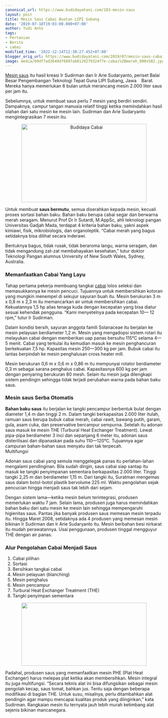 ```yaml
---
canonical_url: https://www.budidayatani.com/183-mesin-saus
layout: post
title: Mesin Saus Cabai Buatan LIPI Subang
date: '2019-07-18T19:03:00.000+07:00'
author: Yudi Anto
tags:
- Pertanian
- Berita
- cabai
modified_time: '2022-12-14T12:30:27.452+07:00'
blogger_orig_url: https://www.budidayatani.com/2019/07/mesin-saus-cabai-buatan-lipi-subang.html
image: media/09df7ad3649df6897ab8129279324f7e-cabai%2Bmerah_800x502.jpg
---
```

<p><a href="https://www.budidayatani.com/2019/07/mesin-giling-dan-pengering-cabai-untuk.html">Mesin saus</a> itu hasil kreasi Ir Sudirman dan Ir Arie Sudaryanto, periset Balai Besar Pengembangan Teknologi Tepat Guna LIPI Subang, Jawa    Barat. Mereka hanya memerlukan 6 bulan untuk merancang mesin 2.000 liter saus per jam itu.</p><p>Sebelumnya, untuk membuat saus perlu 7 mesin yang berdiri sendiri. Dampaknya, campur tangan manusia relatif tinggi ketika memindahkan hasil olahan dari satu mesin ke mesin lain. Sudirman dan Arie Sudaryanto mengintegrasikan 7 mesin itu.</p><div style="clear: both; text-align: center;"><a style="margin-left: 1em; margin-right: 1em;" href="https://i2.wp.com/1.bp.blogspot.com/-tfnGtth5OeY/XTBfXL3rRNI/AAAAAAAADCk/x9RRc6JON6EVH9utlviM0a1ifW5ge_MSACLcBGAs/s1600/cabai%2Bmerah_800x502.jpg?ssl=1"><img loading="lazy" title="Budidaya Cabai" src="https://i1.wp.com/1.bp.blogspot.com/-tfnGtth5OeY/XTBfXL3rRNI/AAAAAAAADCk/x9RRc6JON6EVH9utlviM0a1ifW5ge_MSACLcBGAs/s400/cabai%2Bmerah_800x502.jpg?resize=400%2C250&amp;ssl=1" alt="Budidaya Cabai" width="400" height="250" border="0" data-original-height="502" data-original-width="800" data-recalc-dims="1" /></a></div><p>Untuk membuat <b>saus bermutu</b>, semua diserahkan kepada mesin, kecuali proses sortasi bahan baku. Bahan baku berupa cabai segar dan berwarna merah seragam. Menurut Prof Dr Ir Sutardi, M.AppSc, ahli teknologi pangan Universitas Gadjah Mada, terdapat 4 kriteria bahan baku, yakni aspek kimiawi, fisik, mikrobiologis, dan organoleptik. “Cabai merah yang bagus setidaknya bisa dilihat secara inderawi.</p><p>Bentuknya bagus, tidak rusak, tidak beraroma langu, warna seragam, dan tidak mengandung zat-zat membahayakan kesehatan,” tutur doktor Teknologi Pangan alumnus University of New South Wales, Sydney, Australia.</p><h3>Memanfaatkan Cabai Yang Layu</h3><p>Tahap pertama pekerja membuang tangkai <a href="https://www.budidayatani.com/search/label/cabai">cabai</a> lolos seleksi dan memasukkannya ke mesin pencuci. Tujuannya untuk membersihkan kotoran yang mungkin menempel di sekujur sayuran buah itu. Mesin berukuran 3 m x 0,8 m x 2,3 m itu memancarkan air untuk membersihkan cabai. Kekuatannya 1,5 hp alias tenaga kuda dengan kecepatan yang bisa diatur sesuai kehendak pengguna. “Kami menyetelnya pada kecepatan 10— 12 rpm,” tutur Ir Sudirman.</p><p>Dalam kondisi bersih, sayuran anggota famili Solanaceae itu berjalan ke mesin pelayuan berdiameter 1,2 m. Mesin yang mengadopsi sistem rotari itu melayukan cabai dengan memberikan uap panas bersuhu 115°C selama 4—5 menit. Cabai yang terkulai itu kemudian masuk ke mesin penghancuran berkekuatan 7,5 hp. Kapasitas mesin 250—300 kg per jam. Bubuk cabai itu lantas berpindah ke mesin penghalusan cross heater mill.</p><p>Mesin berukuran 0,6 m x 0,6 m x 0,86 m itu mempunyai rotator berdiameter 0,3 m sebagai sarana penghalus cabai. Kapasitasnya 600 kg per jam dengan penyaring berukuran 80 mesh. Selain itu mesin juga dilengkapi sistem pendingin sehingga tidak terjadi perubahan warna pada bahan baku saus.</p><h3>Mesin saus Serba Otomatis</h3><p><b>Bahan baku saus</b> itu berjalan ke tangki pencampur berbentuk bulat dengan diameter 1,4 m dan tinggi 2 m. Dalam tangki berkapasitas 2.000 liter itulah, ramuan saus berupa bubuk cabai merah, cabai rawit, bawang putih, garam, gula, asam cuka, dan preservative bercampur sempurna. Setelah itu adonan saus masuk ke mesin THE (Turbural Heat Exchanger Treatment). Lewat pipa-pipa berdiameter 3 inci dan sepanjang 6 meter itu, adonan saus disterilisasi dan dipanaskan pada suhu 110—120°C. Tujuannya agar campuran bahan-bahan saus menyatu dan tak terpecah.<br />Multifungsi</p><p>Adonan saus cabai yang semula menggelegak panas itu perlahan-lahan mengalami pendinginan. Bila sudah dingin, saus cabai siap santap itu masuk ke tangki penyimpanan sementara berkapasitas 2.000 liter. Tinggi tangki 2,25 m dan berdiameter 1,15 m. Dari tangki itu, Suratman mengemas saus dalam botol-botol plastik bervolume 225 ml. Waktu pengolahan sejak pencucian hingga menjadi saus tak lebih dari sejam.</p><p>Dengan sistem lama—ketika mesin belum terintegrasi, produsen memerlukan waktu 7 jam. Selain lama, produsen juga harus memindahkan bahan baku dari satu mesin ke mesin lain sehingga mempengaruhi higienitas saus. Pantas jika banyak produsen saus memesan mesin terpadu itu. Hingga Maret 2008, setidaknya ada 4 produsen yang memesan mesin bikinan Ir Sudirman dan Ir Arie Sudaryanto itu. Mesin berbahan besi nirkarat itu mudah perawatannya. Usai penggunaan, produsen tinggal mengguyur THE dengan air panas.</p><h3><b>Alur Pengolahan Cabai Menjadi Saus</b></h3><ol><li>Cabai pilihan</li><li>Sortasi</li><li>Bersihkan tangkai cabai</li><li>Mesin pelayuan (blanching)</li><li>Mesin penghalus</li><li>Mesin pencampur</li><li>Turbural Heat Exchanger Treatment (THE)</li><li>Tangki penyimpan sementara</li></ol><div style="clear: both; text-align: center;"><a style="margin-left: 1em; margin-right: 1em;" href="https://i1.wp.com/1.bp.blogspot.com/-Cx8NywOxnUI/XTBgE8jr-vI/AAAAAAAADCs/6EXOKn-wvKkZcKuAMCFxeY6nK0C2KCUfgCLcBGAs/s1600/cabai%2Bmerah_800x403.jpg?ssl=1"><img loading="lazy" src="https://i0.wp.com/1.bp.blogspot.com/-Cx8NywOxnUI/XTBgE8jr-vI/AAAAAAAADCs/6EXOKn-wvKkZcKuAMCFxeY6nK0C2KCUfgCLcBGAs/s400/cabai%2Bmerah_800x403.jpg?resize=400%2C201&amp;ssl=1" width="400" height="201" border="0" data-original-height="403" data-original-width="800" data-recalc-dims="1" /></a></div><p>Padahal, produsen saus yang memanfaatkan mesin PHE (Plat Heat Exchanger) harus melepas plat ketika akan membersihkan. Mesin integral itu juga multifungsi. “Secara teknis alat ini bisa difungsikan sebagai mesin pengolah kecap, saus tomat, bahkan jus. Tentu saja dengan beberapa modifikasi di bagian THE. Untuk susu, misalnya, perlu ditambahkan alat pendingin agar mampu mencapai kualitas produk yang diinginkan,” kata Sudirman. Rangkaian mesin itu ternyata jauh lebih murah ketimbang alat sejenis bikinan mancanegara.</p>